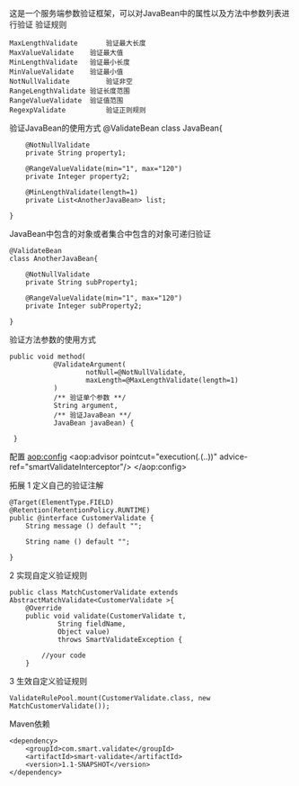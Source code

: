 这是一个服务端参数验证框架，可以对JavaBean中的属性以及方法中参数列表进行验证
验证规则

	MaxLengthValidate       验证最大长度
	MaxValueValidate	验证最大值	
	MinLengthValidate	验证最小长度	
	MinValueValidate	验证最小值	
	NotNullValidate	        验证非空
	RangeLengthValidate	验证长度范围	
	RangeValueValidate	验证值范围	
	RegexpValidate	        验证正则规则
 
 
验证JavaBean的使用方式
	@ValidateBean
	class JavaBean{
	     
	    @NotNullValidate
	    private String property1;
	     
	    @RangeValueValidate(min="1", max="120")
	    private Integer property2;
	 
	    @MinLengthValidate(length=1)
	    private List<AnotherJavaBean> list;
	 
	}

JavaBean中包含的对象或者集合中包含的对象可递归验证

	@ValidateBean
	class AnotherJavaBean{
	     
	    @NotNullValidate
	    private String subProperty1;
	     
	    @RangeValueValidate(min="1", max="120")
	    private Integer subProperty2;
	 
	}
 
验证方法参数的使用方式

	public void method(
	           @ValidateArgument(
	                   notNull=@NotNullValidate,
	                   maxLength=@MaxLengthValidate(length=1)
	           )
	           /** 验证单个参数 **/ 
	           String argument,
	           /** 验证JavaBean **/
	           JavaBean javaBean) {
	    
	 }
 
配置
	<aop:config>
	        <!-- pointcut 配置成需要拦截的路径 -->
	        <aop:advisor pointcut="execution(*.*(..))" advice-ref="smartValidateInterceptor"/>
	    </aop:config>
	<bean id="smartValidateInterceptor" class="com.smart.validate.interceptor.SmartValidateInterceptor" />
 
拓展
1 定义自己的验证注解

	@Target(ElementType.FIELD)
	@Retention(RetentionPolicy.RUNTIME)
	public @interface CustomerValidate {
	    String message () default "";
	     
	    String name () default "";
	     
	}
 
2 实现自定义验证规则

	public class MatchCustomerValidate extends AbstractMatchValidate<CustomerValidate >{
	    @Override
	    public void validate(CustomerValidate t,
	            String fieldName,
	            Object value)
	            throws SmartValidateException {
	             
	        //your code
	    }
 
3 生效自定义验证规则

	ValidateRulePool.mount(CustomerValidate.class, new MatchCustomerValidate());
 
Maven依赖

	<dependency>
	    <groupId>com.smart.validate</groupId>
	    <artifactId>smart-validate</artifactId>
	    <version>1.1-SNAPSHOT</version>
	</dependency>
